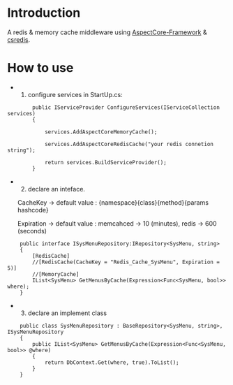 # Introduction
A redis & memory cache middleware using [AspectCore-Framework](https://github.com/dotnetcore/AspectCore-Framework) & [csredis](https://github.com/2881099/csredis).

# How to use
* 1. configure services in StartUp.cs:
```
        public IServiceProvider ConfigureServices(IServiceCollection services)
        {
            
            services.AddAspectCoreMemoryCache();
        
            services.AddAspectCoreRedisCache("your redis connetion string");
            
            return services.BuildServiceProvider();
        }
```
* 2. declare an inteface.

    CacheKey -> default value : {namespace}{class}{method}{params hashcode}

    Expiration -> default value : memcahced -> 10 (minutes), redis -> 600 (seconds)

```
    public interface ISysMenuRepository:IRepository<SysMenu, string>
    {
        [RedisCache]
        //[RedisCache(CacheKey = "Redis_Cache_SysMenu", Expiration = 5)]
        //[MemoryCache]
        IList<SysMenu> GetMenusByCache(Expression<Func<SysMenu, bool>> where);
    }
```
* 3. declare an implement class
```
    public class SysMenuRepository : BaseRepository<SysMenu, string>, ISysMenuRepository
    {
        public IList<SysMenu> GetMenusByCache(Expression<Func<SysMenu, bool>> @where)
        {
            return DbContext.Get(where, true).ToList();
        }
    }
```
